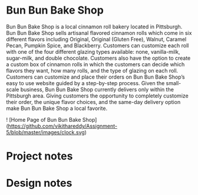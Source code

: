 # Bun Bun Bake Shop
Bun Bun Bake Shop is a local cinnamon roll bakery located in Pittsburgh. Bun Bun Bake Shop sells artisanal flavored cinnamon rolls which come in six different flavors including Original, Original (Gluten Free), Walnut, Caramel Pecan, Pumpkin Spice, and Blackberry. Customers can customize each roll with one of the four different glazing types available: none, vanilla-milk, sugar-milk, and double chocolate. Customers also have the option to create a custom box of cinnamon rolls in which the customers can decide which flavors they want, how many rolls, and the type of glazing on each roll. Customers can customize and place their orders on Bun Bun Bake Shop’s easy to use website guided by a step-by-step process. Given the small-scale business, Bun Bun Bake Shop currently delivers only within the Pittsburgh area.  Giving customers the opportunity to completely customize their order, the unique flavor choices, and the same-day delivery option make Bun Bun Bake Shop a local favorite. 

! [Home Page of Bun Bun Bake Shop]
(https://github.com/vikithareddy/Assignment-5/blob/master/images/clock.svg)

# Project notes

# Design notes

